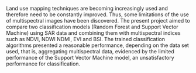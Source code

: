 Land use mapping techniques are becoming increasingly used and therefore need to be 
constantly improved. Thus, some limitations of the use of multispectral images have been 
discovered. The present project aimed to compare two classification models (Random Forest 
and Support Vector Machine) using SAR data and combining them with multispectral indices 
such as NDVI, NDWI NDMI, EVI and BSI. The trained classification algorithms presented a 
reasonable performance, depending on the data set used, that is, aggregating multispectral 
data, evidenced by the limited performance of the Support Vector Machine model, an 
unsatisfactory performance for classification.
